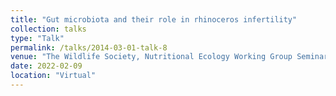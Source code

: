 ```yaml
---
title: "Gut microbiota and their role in rhinoceros infertility"
collection: talks
type: "Talk"
permalink: /talks/2014-03-01-talk-8
venue: "The Wildlife Society, Nutritional Ecology Working Group Seminar Series"
date: 2022-02-09
location: "Virtual"
---
```

